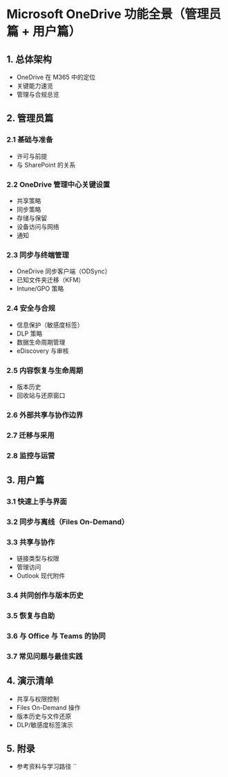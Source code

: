 # Microsoft OneDrive 功能全景（管理员篇 + 用户篇）

## 1. 总体架构
- OneDrive 在 M365 中的定位
- 关键能力速览
- 管理与合规总览

## 2. 管理员篇
### 2.1 基础与准备
- 许可与前提
- 与 SharePoint 的关系

### 2.2 OneDrive 管理中心关键设置
- 共享策略
- 同步策略
- 存储与保留
- 设备访问与网络
- 通知

### 2.3 同步与终端管理
- OneDrive 同步客户端（ODSync）
- 已知文件夹迁移（KFM）
- Intune/GPO 策略
### 2.4 安全与合规
- 信息保护（敏感度标签）
- DLP 策略
- 数据生命周期管理
- eDiscovery 与审核

### 2.5 内容恢复与生命周期
- 版本历史
- 回收站与还原窗口

### 2.6 外部共享与协作边界

### 2.7 迁移与采用

### 2.8 监控与运营

## 3. 用户篇
### 3.1 快速上手与界面
### 3.2 同步与离线（Files On-Demand）
### 3.3 共享与协作
- 链接类型与权限
- 管理访问
- Outlook 现代附件

### 3.4 共同创作与版本历史
### 3.5 恢复与自助
### 3.6 与 Office 与 Teams 的协同
### 3.7 常见问题与最佳实践

## 4. 演示清单
- 共享与权限控制
- Files On-Demand 操作
- 版本历史与文件还原
- DLP/敏感度标签演示

## 5. 附录
- 参考资料与学习路径
``
